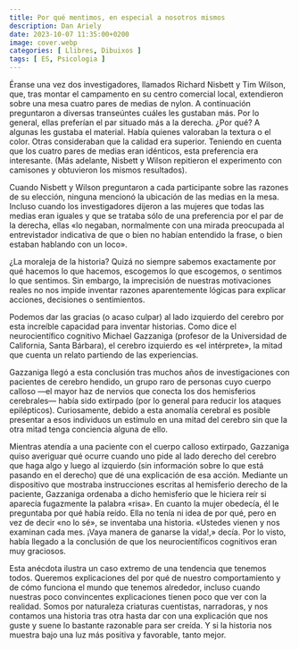 ```yaml
---
title: Por qué mentimos, en especial a nosotros mismos
description: Dan Ariely
date: 2023-10-07 11:35:00+0200
image: cover.webp
categories: [ Llibres, Dibuixos ]
tags: [ ES, Psicologia ]
---
```


Éranse una vez dos investigadores, llamados Richard Nisbett y Tim Wilson, que, tras montar el campamento en su centro comercial local, extendieron sobre una mesa cuatro pares de medias de nylon. A continuación preguntaron a diversas transeúntes cuáles les gustaban más. Por lo general, ellas preferían el par situado más a la derecha. ¿Por qué? A algunas les gustaba el material. Había quienes valoraban la textura o el color. Otras consideraban que la calidad era superior. Teniendo en cuenta que los cuatro pares de medias eran idénticos, esta preferencia era interesante. (Más adelante, Nisbett y Wilson repitieron el experimento con camisones y obtuvieron los mismos resultados).

Cuando Nisbett y Wilson preguntaron a cada participante sobre las razones de su elección, ninguna mencionó la ubicación de las medias en la mesa. Incluso cuando los investigadores dijeron a las mujeres que todas las medias eran iguales y que se trataba sólo de una preferencia por el par de la derecha, ellas «lo negaban, normalmente con una mirada preocupada al entrevistador indicativa de que o bien no habían entendido la frase, o bien estaban hablando con un loco».

¿La moraleja de la historia? Quizá no siempre sabemos exactamente por qué hacemos lo que hacemos, escogemos lo que escogemos, o sentimos lo que sentimos. Sin embargo, la imprecisión de nuestras motivaciones reales no nos impide inventar razones aparentemente lógicas para explicar acciones, decisiones o sentimientos.

Podemos dar las gracias (o acaso culpar) al lado izquierdo del cerebro por esta increíble capacidad para inventar historias. Como dice el neurocientífico cognitivo Michael Gazzaniga (profesor de la Universidad de California, Santa Bárbara), el cerebro izquierdo es «el intérprete», la mitad que cuenta un relato partiendo de las experiencias.

Gazzaniga llegó a esta conclusión tras muchos años de investigaciones con pacientes de cerebro hendido, un grupo raro de personas cuyo cuerpo calloso —el mayor haz de nervios que conecta los dos hemisferios cerebrales— había sido extirpado (por lo general para reducir los ataques epilépticos). Curiosamente, debido a esta anomalía cerebral es posible presentar a esos individuos un estímulo en una mitad del cerebro sin que la otra mitad tenga conciencia alguna de ello.

Mientras atendía a una paciente con el cuerpo calloso extirpado, Gazzaniga quiso averiguar qué ocurre cuando uno pide al lado derecho del cerebro que haga algo y luego al izquierdo (sin información sobre lo que está pasando en el derecho) que dé una explicación de esa acción. Mediante un dispositivo que mostraba instrucciones escritas al hemisferio derecho de la paciente, Gazzaniga ordenaba a dicho hemisferio que le hiciera reír si aparecía fugazmente la palabra «risa». En cuanto la mujer obedecía, él le preguntaba por qué había reído. Ella no tenía ni idea de por qué, pero en vez de decir «no lo sé», se inventaba una historia. «Ustedes vienen y nos examinan cada mes. ¡Vaya manera de ganarse la vida!,» decía. Por lo visto, había llegado a la conclusión de que los neurocientíficos cognitivos eran muy graciosos.

Esta anécdota ilustra un caso extremo de una tendencia que tenemos todos. Queremos explicaciones del por qué de nuestro comportamiento y de cómo funciona el mundo que tenemos alrededor, incluso cuando nuestras poco convincentes explicaciones tienen poco que ver con la realidad. Somos por naturaleza criaturas cuentistas, narradoras, y nos contamos una historia tras otra hasta dar con una explicación que nos guste y suene lo bastante razonable para ser creída. Y si la historia nos muestra bajo una luz más positiva y favorable, tanto mejor.
